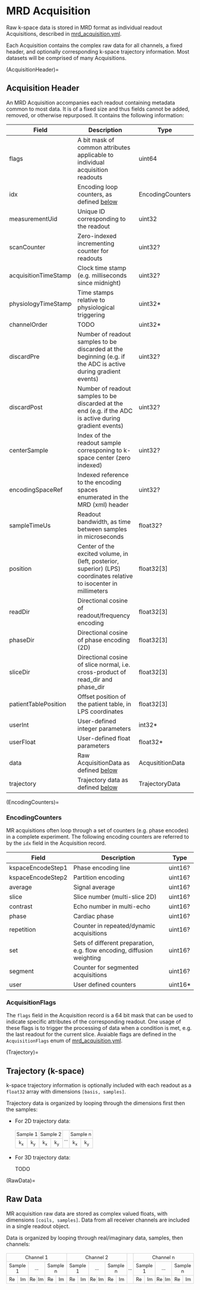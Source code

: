 # MRD Acquisition
Raw k-space data is stored in MRD format as individual readout Acquisitions, described in [mrd_acquisition.yml](../model/mrd_acquisition.yml).

Each Acquisition contains the complex raw data for all channels, a fixed header, and optionally corresponding k-space trajectory information.
Most datasets will be comprised of many Acquisitions.

(AcquisitionHeader)=
## Acquisition Header
An MRD Acquisition accompanies each readout containing metadata common to most data.
It is of a fixed size and thus fields cannot be added, removed, or otherwise repurposed.
It contains the following information:

| Field                 | Description                                                                                                         | Type
| --                    | --                                                                                                                  | --
| flags                 | A bit mask of common attributes applicable to individual acquisition readouts                                       | uint64
| idx                   | Encoding loop counters, as defined [below](EncodingCounters)                                                        | EncodingCounters
| measurementUid        | Unique ID corresponding to the readout                                                                              | uint32
| scanCounter           | Zero-indexed incrementing counter for readouts                                                                      | uint32?
| acquisitionTimeStamp  | Clock time stamp (e.g. milliseconds since midnight)                                                                 | uint32?
| physiologyTimeStamp   | Time stamps relative to physiological triggering                                                                    | uint32*
| channelOrder          | TODO                                                                                                                | uint32*
| discardPre            | Number of readout samples to be discarded at the beginning (e.g. if the ADC is active during gradient events)       | uint32?
| discardPost           | Number of readout samples to be discarded at the end (e.g. if the ADC is active during gradient events)             | uint32?
| centerSample          | Index of the readout sample corresponing to k-space center (zero indexed)                                           | uint32?
| encodingSpaceRef      | Indexed reference to the encoding spaces enumerated in the MRD (xml) header                                         | uint32?
| sampleTimeUs          | Readout bandwidth, as time between samples in microseconds                                                          | float32?
| position              | Center of the excited volume, in (left, posterior, superior) (LPS) coordinates relative to isocenter in millimeters | float32[3]
| readDir               | Directional cosine of readout/frequency encoding                                                                    | float32[3]
| phaseDir              | Directional cosine of phase encoding (2D)                                                                           | float32[3]
| sliceDir              | Directional cosine of slice normal, i.e. cross-product of read_dir and phase_dir                                    | float32[3]
| patientTablePosition  | Offset position of the patient table, in LPS coordinates                                                            | float32[3]
| userInt               | User-defined integer parameters                                                                                     | int32*
| userFloat             | User-defined float parameters                                                                                       | float32*
| data                  | Raw AcquisitionData as defined [below](RawData)                                                                     | AcqusititionData
| trajectory            | Trajectory data as defined [below](Trajectory)                                                                      | TrajectoryData

<!-- A reference implementation for serialization/deserialization of the AcquisitionHeader can be found in [serialization.cpp](../libsrc/serialization.cpp). -->

(EncodingCounters)=
### EncodingCounters
MR acquisitions often loop through a set of counters (e.g. phase encodes) in a complete experiment.
The following encoding counters are referred to by the `idx` field in the Acquisition record.

| Field             | Description                                                            | Type
| --                | --                                                                     | --
| kspaceEncodeStep1 | Phase encoding line                                                    | uint16?
| kspaceEncodeStep2 | Partition encoding                                                     | uint16?
| average           | Signal average                                                         | uint16?
| slice             | Slice number (multi-slice 2D)                                          | uint16?
| contrast          | Echo number in multi-echo                                              | uint16?
| phase             | Cardiac phase                                                          | uint16?
| repetition        | Counter in repeated/dynamic acquisitions                               | uint16?
| set               | Sets of different preparation, e.g. flow encoding, diffusion weighting | uint16?
| segment           | Counter for segmented acquisitions                                     | uint16?
| user              | User defined counters                                                  | uint16*

<!-- A reference implementation for serialization/deserialization of the EncodingCounters can be found in [serialization.cpp](../libsrc/serialization.cpp). -->

### AcquisitionFlags
The `flags` field in the Acquisition record is a 64 bit mask that can be used to indicate specific attributes of the corresponding readout.
One usage of these flags is to trigger the processing of data when a condition is met, e.g. the last readout for the current slice.
Avaiable flags are defined in the `AcquisitionFlags` enum of [mrd_acquisition.yml](../model/mrd_acquisition.yml).

(Trajectory)=
## Trajectory (k-space)

<style>
 .smalltable td {
   font-size:       80%;
   border-collapse: collapse;
   border-spacing:  0;
   border-width:    0;
   padding:         3px;
   border:          1px solid lightgray
 }
</style>

k-space trajectory information is optionally included with each readout as a `float32` array with dimensions `[basis, samples]`.

<!-- ... with dimensionality specified by the ``trajectory_dimensions`` field in the AcquisitionHeader.  Common values are ``2`` for 2D radial (k<sub>x</sub>, k<sub>y</sub>), ``3`` for 3D radial (k<sub>x</sub>, k<sub>y</sub>, k<sub>z</sub>).  Trajectory information is omitted if ``trajectory_dimensions`` is set to ``0``. -->

Trajectory data is organized by looping through the dimensions first then the samples:
  - For 2D trajectory data:
    <table class="smalltable">
      <tr>
        <td style="text-align: center" colspan="2">Sample 1</td>
        <td style="text-align: center" colspan="2">Sample 2</td>
        <td style="text-align: center" rowspan="2">...</td>
        <td style="text-align: center" colspan="2">Sample n</td>
      </tr>
      <tr>
        <td style="text-align: center">k<sub>x</sub></td>
        <td style="text-align: center">k<sub>y</sub></td>
        <td style="text-align: center">k<sub>x</sub></td>
        <td style="text-align: center">k<sub>y</sub></td>
        <td style="text-align: center">k<sub>x</sub></td>
        <td style="text-align: center">k<sub>y</sub></td>
      </tr>
    </table>

  - For 3D trajectory data:

    TODO

    <!-- <table class="smalltable">
      <tr>
        <td style="text-align: center" colspan="3">Sample 1</td>
        <td style="text-align: center" colspan="3">Sample 2</td>
        <td style="text-align: center" rowspan="2">...</td>
        <td style="text-align: center" colspan="3">Sample n</td>
      </tr>
      <tr>
        <td style="text-align: center">k<sub>x</sub></td>
        <td style="text-align: center">k<sub>y</sub></td>
        <td style="text-align: center">k<sub>z</sub></td>
        <td style="text-align: center">k<sub>x</sub></td>
        <td style="text-align: center">k<sub>y</sub></td>
        <td style="text-align: center">k<sub>z</sub></td>
        <td style="text-align: center">k<sub>x</sub></td>
        <td style="text-align: center">k<sub>y</sub></td>
        <td style="text-align: center">k<sub>z</sub></td>
      </tr>
    </table> -->


(RawData)=
## Raw Data
MR acquisition raw data are stored as complex valued floats, with dimensions `[coils, samples]`.
Data from all receiver channels are included in a single readout object.

Data is organized by looping through real/imaginary data, samples, then channels:

<table class="smalltable">
  <tr>
    <td style="text-align: center" colspan="6">Channel 1</td>
    <td style="text-align: center" colspan="6">Channel 2</td>
    <td style="text-align: center" rowspan="3">...</td>
    <td style="text-align: center" colspan="6">Channel n</td>
  </tr>
  <tr>
    <td style="text-align: center" colspan="2">Sample 1</td>
    <td style="text-align: center" colspan="2">...</td>
    <td style="text-align: center" colspan="2">Sample n</td>
    <td style="text-align: center" colspan="2">Sample 1</td>
    <td style="text-align: center" colspan="2">...</td>
    <td style="text-align: center" colspan="2">Sample n</td>
    <td style="text-align: center" colspan="2">Sample 1</td>
    <td style="text-align: center" colspan="2">...</td>
    <td style="text-align: center" colspan="2">Sample n</td>
  </tr>
  <tr>
    <td style="text-align: center">Re</td> <td style="text-align: center">Im</td>
    <td style="text-align: center">Re</td> <td style="text-align: center">Im</td>
    <td style="text-align: center">Re</td> <td style="text-align: center">Im</td>
    <td style="text-align: center">Re</td> <td style="text-align: center">Im</td>
    <td style="text-align: center">Re</td> <td style="text-align: center">Im</td>
    <td style="text-align: center">Re</td> <td style="text-align: center">Im</td>
    <td style="text-align: center">Re</td> <td style="text-align: center">Im</td>
    <td style="text-align: center">Re</td> <td style="text-align: center">Im</td>
    <td style="text-align: center">Re</td> <td style="text-align: center">Im</td>
  </tr>
</table>
